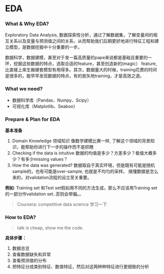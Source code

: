 # EDA 
###  What & Why EDA?

Exploratory Data Analysis, 数据探索性分析，通过了解数据集，了解变量间的相互关系以及变量与预测值之间的关系，从而帮助我们后期更好地进行特征工程和建立模型，是数据挖掘中十分重要的一步。

数据科学，数据建模，甚至对于发一篇高质量的pape来说都是基础且重要的一环，挖掘这些数据的特点，选取合适的feature，甚至创造新的(magic） feature, 比直接上来生搬硬套模型有用得多。其次，数据量大的时候，training花费的时间是很多的，能早早发现数据的特点，有的放矢地training，才是高效之道。

### What we need?

* 数据科学库（Pandas、Numpy、Scipy）
* 可视化库（Matplotlib、Seabon）

### Prepare & Plan for EDA



**基本准备**
1. Domain Knowledge 领域知识
像数学建模比赛一样, 了解这个领域的背景知识，能帮助你进行下一步的操作而不是抓瞎
2. Checking if the data is intuitive
数据的均值是多少？方差多少？极值大概多少？有多少missing values？
3. How the data was generated?
数据取自于真实环境，但是既有可能是随机sample的，也有可能是over-sample, 也就是不均匀的采样。 搞懂数据是怎么来的，对validation流程的设立至关重要。

**例如**: Training set 和Test set假如用不同的方法生成，那么不应该用Training set的一部分作validation set..否则会带偏。。

> Coursera: competitive data science  学习一下



### How to EDA?

> talk is cheap, show me the code.

**具体步骤：**

1. 数据总览
2. 查看数据缺失和异常
3. 查看预测值的分布
4. 把特征分成类别特征、数值特征，然后对这两种种特征进行更细致的分析





